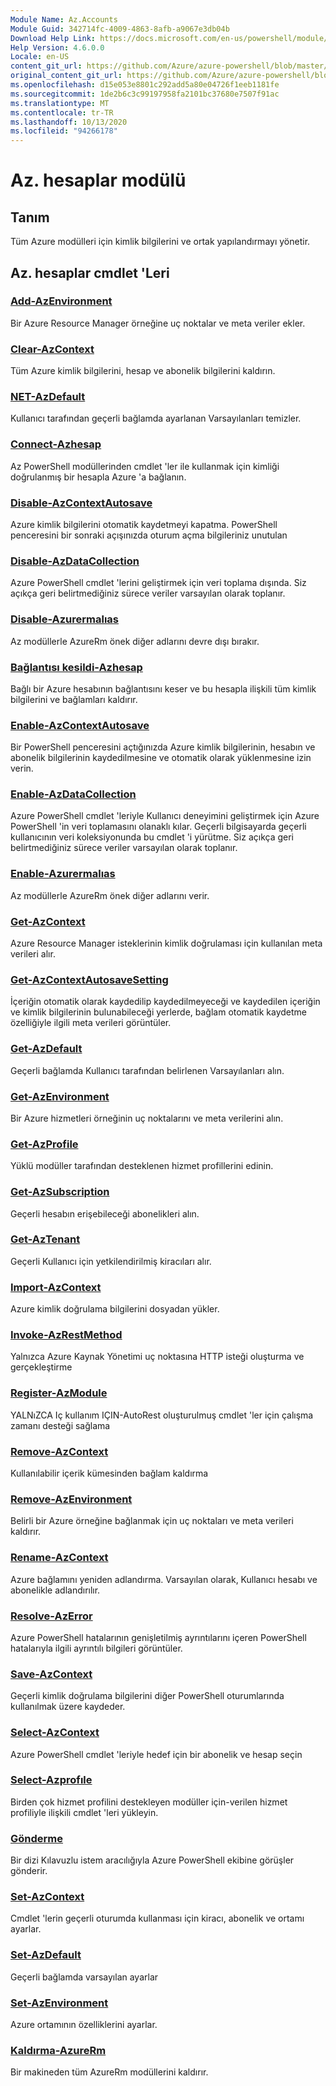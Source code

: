 ```yaml
---
Module Name: Az.Accounts
Module Guid: 342714fc-4009-4863-8afb-a9067e3db04b
Download Help Link: https://docs.microsoft.com/en-us/powershell/module/az.accounts
Help Version: 4.6.0.0
Locale: en-US
content_git_url: https://github.com/Azure/azure-powershell/blob/master/src/Accounts/Accounts/help/Az.Accounts.md
original_content_git_url: https://github.com/Azure/azure-powershell/blob/master/src/Accounts/Accounts/help/Az.Accounts.md
ms.openlocfilehash: d15e053e8801c292add5a80e04726f1eeb1181fe
ms.sourcegitcommit: 1de2b6c3c99197958fa2101bc37680e7507f91ac
ms.translationtype: MT
ms.contentlocale: tr-TR
ms.lasthandoff: 10/13/2020
ms.locfileid: "94266178"
---
```

# Az. hesaplar modülü
## Tanım
Tüm Azure modülleri için kimlik bilgilerini ve ortak yapılandırmayı yönetir.

## Az. hesaplar cmdlet 'Leri
### [Add-AzEnvironment](Add-AzEnvironment.md)
Bir Azure Resource Manager örneğine uç noktalar ve meta veriler ekler.

### [Clear-AzContext](Clear-AzContext.md)
Tüm Azure kimlik bilgilerini, hesap ve abonelik bilgilerini kaldırın.

### [NET-AzDefault](Clear-AzDefault.md)
Kullanıcı tarafından geçerli bağlamda ayarlanan Varsayılanları temizler.

### [Connect-Azhesap](Connect-AzAccount.md)
Az PowerShell modüllerinden cmdlet 'ler ile kullanmak için kimliği doğrulanmış bir hesapla Azure 'a bağlanın.

### [Disable-AzContextAutosave](Disable-AzContextAutosave.md)
Azure kimlik bilgilerini otomatik kaydetmeyi kapatma.  PowerShell penceresini bir sonraki açışınızda oturum açma bilgileriniz unutulan

### [Disable-AzDataCollection](Disable-AzDataCollection.md)
Azure PowerShell cmdlet 'lerini geliştirmek için veri toplama dışında. Siz açıkça geri belirtmediğiniz sürece veriler varsayılan olarak toplanır.

### [Disable-Azurermalıas](Disable-AzureRmAlias.md)
Az modüllerle AzureRm önek diğer adlarını devre dışı bırakır.

### [Bağlantısı kesildi-Azhesap](Disconnect-AzAccount.md)
Bağlı bir Azure hesabının bağlantısını keser ve bu hesapla ilişkili tüm kimlik bilgilerini ve bağlamları kaldırır.

### [Enable-AzContextAutosave](Enable-AzContextAutosave.md)
Bir PowerShell penceresini açtığınızda Azure kimlik bilgilerinin, hesabın ve abonelik bilgilerinin kaydedilmesine ve otomatik olarak yüklenmesine izin verin. 

### [Enable-AzDataCollection](Enable-AzDataCollection.md)
Azure PowerShell cmdlet 'leriyle Kullanıcı deneyimini geliştirmek için Azure PowerShell 'in veri toplamasını olanaklı kılar. Geçerli bilgisayarda geçerli kullanıcının veri koleksiyonunda bu cmdlet 'i yürütme. Siz açıkça geri belirtmediğiniz sürece veriler varsayılan olarak toplanır.

### [Enable-Azurermalıas](Enable-AzureRmAlias.md)
Az modüllerle AzureRm önek diğer adlarını verir.

### [Get-AzContext](Get-AzContext.md)
Azure Resource Manager isteklerinin kimlik doğrulaması için kullanılan meta verileri alır.

### [Get-AzContextAutosaveSetting](Get-AzContextAutosaveSetting.md)
İçeriğin otomatik olarak kaydedilip kaydedilmeyeceği ve kaydedilen içeriğin ve kimlik bilgilerinin bulunabileceği yerlerde, bağlam otomatik kaydetme özelliğiyle ilgili meta verileri görüntüler.

### [Get-AzDefault](Get-AzDefault.md)
Geçerli bağlamda Kullanıcı tarafından belirlenen Varsayılanları alın.

### [Get-AzEnvironment](Get-AzEnvironment.md)
Bir Azure hizmetleri örneğinin uç noktalarını ve meta verilerini alın.

### [Get-AzProfile](Get-AzProfile.md)
Yüklü modüller tarafından desteklenen hizmet profillerini edinin.

### [Get-AzSubscription](Get-AzSubscription.md)
Geçerli hesabın erişebileceği abonelikleri alın.

### [Get-AzTenant](Get-AzTenant.md)
Geçerli Kullanıcı için yetkilendirilmiş kiracıları alır.

### [Import-AzContext](Import-AzContext.md)
Azure kimlik doğrulama bilgilerini dosyadan yükler.

### [Invoke-AzRestMethod](Invoke-AzRestMethod.md)
Yalnızca Azure Kaynak Yönetimi uç noktasına HTTP isteği oluşturma ve gerçekleştirme

### [Register-AzModule](Register-AzModule.md)
YALNıZCA Iç kullanım IÇIN-AutoRest oluşturulmuş cmdlet 'ler için çalışma zamanı desteği sağlama

### [Remove-AzContext](Remove-AzContext.md)
Kullanılabilir içerik kümesinden bağlam kaldırma

### [Remove-AzEnvironment](Remove-AzEnvironment.md)
Belirli bir Azure örneğine bağlanmak için uç noktaları ve meta verileri kaldırır.

### [Rename-AzContext](Rename-AzContext.md)
Azure bağlamını yeniden adlandırma.  Varsayılan olarak, Kullanıcı hesabı ve abonelikle adlandırılır.

### [Resolve-AzError](Resolve-AzError.md)
Azure PowerShell hatalarının genişletilmiş ayrıntılarını içeren PowerShell hatalarıyla ilgili ayrıntılı bilgileri görüntüler.

### [Save-AzContext](Save-AzContext.md)
Geçerli kimlik doğrulama bilgilerini diğer PowerShell oturumlarında kullanılmak üzere kaydeder.

### [Select-AzContext](Select-AzContext.md)
Azure PowerShell cmdlet 'leriyle hedef için bir abonelik ve hesap seçin

### [Select-Azprofıle](Select-AzProfile.md)
Birden çok hizmet profilini destekleyen modüller için-verilen hizmet profiliyle ilişkili cmdlet 'leri yükleyin.

### [Gönderme](Send-Feedback.md)
Bir dizi Kılavuzlu istem aracılığıyla Azure PowerShell ekibine görüşler gönderir.

### [Set-AzContext](Set-AzContext.md)
Cmdlet 'lerin geçerli oturumda kullanması için kiracı, abonelik ve ortamı ayarlar.

### [Set-AzDefault](Set-AzDefault.md)
Geçerli bağlamda varsayılan ayarlar

### [Set-AzEnvironment](Set-AzEnvironment.md)
Azure ortamının özelliklerini ayarlar.

### [Kaldırma-AzureRm](Uninstall-AzureRm.md)
Bir makineden tüm AzureRm modüllerini kaldırır.

